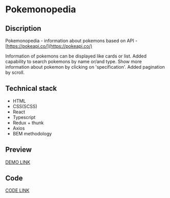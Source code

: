 # Pokemonopedia

## Discription
Pokemonopedia - information about pokemons based on API - [https://pokeapi.co/](https://pokeapi.co/)

Information of pokemons can be displayed like cards or list.
Added capability to search pokemons by name or/and type.
Show more information about pokemon by clicking on 'specification'.
Added pagination by scroll.

## Technical stack
- HTML
- CSS(SCSS)
- React
- Typescript
- Redux + thunk
- Axios
- BEM methodology

## Preview
  [DEMO LINK](https://besconstantine.github.io/pokemons/)

## Code
  [CODE LINK](https://github.com/BesConstantine/pokemons/tree/main/pokemons)

